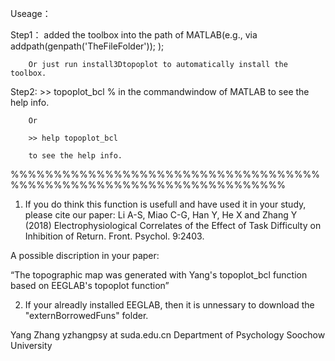 Useage：

Step1： added the toolbox into the path of MATLAB(e.g., via addpath(genpath('TheFileFolder'));  );

        Or just run install3Dtopoplot to automatically install the toolbox.

Step2: >> topoplot_bcl % in the commandwindow of MATLAB to see the help info.


        Or 
        
        >> help topoplot_bcl
        
        to see the help info.



%%%%%%%%%%%%%%%%%%%%%%%%%%%%%%%%%%%%%%%%%%%%%%%%%%%%%%%%%%%%%%%%%%%%
1) If you do think this function is usefull and have used it in your study, please cite our paper:
Li A-S, Miao C-G, Han Y, He X and Zhang Y (2018)
Electrophysiological Correlates of the Effect of Task Difficulty on Inhibition of Return. Front. Psychol. 9:2403.

A possible discription in your paper:

“The topographic map was generated with Yang's topoplot_bcl function based on EEGLAB's topoplot function”
    
2) If your alreadly installed EEGLAB, then it is unnessary to download the "externBorrowedFuns" folder.

Yang Zhang
yzhangpsy at suda.edu.cn
Department of Psychology
Soochow University
